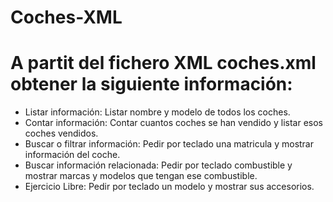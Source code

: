 # Coches-XML
# A partit del fichero XML coches.xml obtener la siguiente información:

  * Listar información: Listar nombre y modelo de todos los coches.
  * Contar información: Contar cuantos coches se han vendido y listar esos coches vendidos. 
  * Buscar o filtrar información: Pedir por teclado una matricula y mostrar información del coche.
  * Buscar información relacionada: Pedir por teclado combustible y mostrar marcas y modelos que tengan ese combustible.
  * Ejercicio Libre: Pedir por teclado un modelo y mostrar sus accesorios.
  

